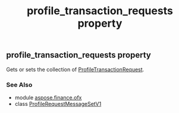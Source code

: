 ﻿---
title: profile_transaction_requests property
second_title: Aspose.Finance for Python via .NET API References
description: 
type: docs
weight: 30
url: /python-net/aspose.finance.ofx/profilerequestmessagesetv1/profile_transaction_requests/
is_root: false
---

## profile_transaction_requests property


Gets or sets the collection of [ProfileTransactionRequest](/finance/python-net/aspose.finance.ofx.profile/profiletransactionrequest).

### See Also
* module [aspose.finance.ofx](../../)
* class [ProfileRequestMessageSetV1](/finance/python-net/aspose.finance.ofx/profilerequestmessagesetv1)
